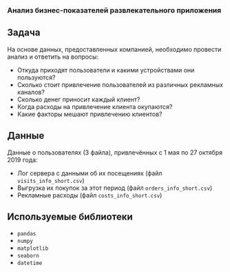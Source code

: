 ### Анализ бизнес-показателей развлекательного приложения

## Задача

На основе данных, предоставленных компанией, необходимо провести анализ и ответить на вопросы:
- Откуда приходят пользователи и какими устройствами они пользуются?
- Сколько стоит привлечение пользователей из различных рекламных каналов?
- Сколько денег приносит каждый клиент?
- Когда расходы на привлечение клиента окупаются?
- Какие факторы мешают привлечению клиентов?

## Данные

Данные о пользователях (3 файла), привлечённых с 1 мая по 27 октября 2019 года:
- Лог сервера с данными об их посещениях (файл `visits_info_short.csv`)
- Выгрузка их покупок за этот период (файл `orders_info_short.csv`)
- Рекламные расходы (файл `costs_info_short.csv`)

## Используемые библиотеки

- `pandas`
- `numpy`
- `matplotlib`
- `seaborn`
- `datetime`
